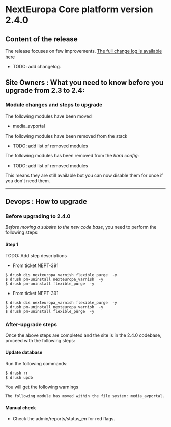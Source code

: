 # NextEuropa Core platform version 2.4.0

## Content of the release

 The release focuses on few improvements.
 [The full change log is available here](CHANGELOG.md)
 
  * TODO: add changelog.
 

## Site Owners : What you need to know before you upgrade from 2.3 to 2.4:

### Module changes and steps to upgrade

The following modules have been moved
  - media_avportal

The following modules have been removed from the stack
  - TODO: add list of removed modules

The following modules has been removed from the *hard config*:
  - TODO: add list of removed modules

This means they are still available but you can now disable them for once if 
you don't need them.
  

***
## Devops : How to upgrade

### Before upgrading to 2.4.0

*Before moving a subsite to the new code base*, you need to perform the following steps:

#### Step 1

  TODO: Add step descriptions

 * From ticket NEPT-391

```
$ drush dis nexteuropa_varnish flexible_purge  -y
$ drush pm-uninstall nexteuropa_varnish  -y
$ drush pm-uninstall flexible_purge  -y

```

 * From ticket NEPT-391

```
$ drush dis nexteuropa_varnish flexible_purge  -y
$ drush pm-uninstall nexteuropa_varnish  -y
$ drush pm-uninstall flexible_purge  -y

```

### After-upgrade steps

Once the above steps are completed and the site is in the 2.4.0 codebase,
proceed with the following steps:

#### Update database

  Run the following commands:

```
$ drush rr
$ drush updb
```

  You will get the following warnings

```
The following module has moved within the file system: media_avportal. 
```

#### Manual check

  * Check the admin/reports/status_en for red flags.
